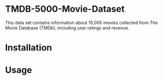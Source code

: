 # TMDB-5000-Movie-Dataset
This data set contains information about 10,000 movies collected from The Movie Database (TMDb), including user ratings and revenue.

# Installation


# Usage

